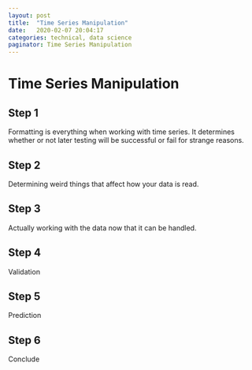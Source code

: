 ```yaml
---
layout: post
title:  "Time Series Manipulation"
date:   2020-02-07 20:04:17
categories: technical, data science
paginator: Time Series Manipulation
---
```

# Time Series Manipulation
## Step 1
Formatting is everything when working with time series. It determines whether or not later testing will be successful or fail for strange reasons.

## Step 2
Determining weird things that affect how your data is read.

## Step 3
Actually working with the data now that it can be handled.

## Step 4
Validation

## Step 5
Prediction

## Step 6
Conclude
